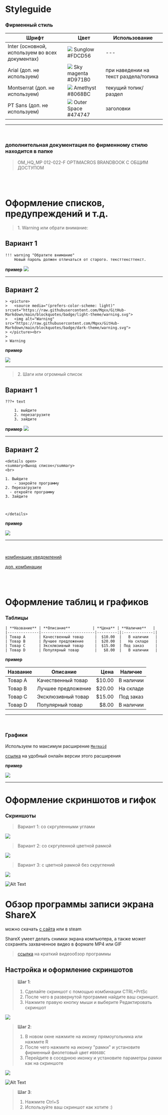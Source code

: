 # Styleguide 

### Фирменный стиль

Шрифт| Цвет | Использование | 
------- | ------ | ------- | 
Inter (основной, используем во всех документах) | ![](2024-11-13-20-31-50.png) Sunglow #FDCD56 | --- | 
Arial (доп. не используем) | ![](2024-11-13-20-32-11.png) Sky magenta #D971B0 | при наведении на текст раздела/топика | 
Montserrat (доп. не используем) | ![](2024-11-13-20-32-52.png) Amethyst #8068BC | текущий топик/раздел | 
PT Sans (доп. не используем) |![](2024-11-13-20-33-08.png) Outer Space #474747 | заголовки | 

---
<br>

### дополнительная документация по фирменному стилю находится в папке

><span style="background-color:##474747">
> OM_HQ_MP 012-022-F OPTIMACROS BRANDBOOK С ОБЩИМ ДОСТУПОМ 
> </span>


<br>
<br>


# Оформление списков, предупреждений и т.д.

><span style="background-color:##474747">
> 1. Warning или обрати внимание:
> </span>

## Вариант 1

```
!!! warning "Обратите внимание"
    Новый пароль должен отличаться от старого. тексттексттекст.
```


**пример**
![](2024-11-13-21-32-55.png)

---

## Вариант 2

```
> <picture>
>   <source media="(prefers-color-scheme: light)" srcset="https://raw.githubusercontent.com/Mqxx/GitHub-Markdown/main/blockquotes/badge/light-theme/warning.svg">
>   <img alt="Warning" src="https://raw.githubusercontent.com/Mqxx/GitHub-Markdown/main/blockquotes/badge/dark-theme/warning.svg">
> </picture><br>
>
> Warning
```

**пример**

![](2024-11-14-00-02-19.png)

---
><span style="background-color:##474747">
> 2. Шаги или огромный список
> </span>

## Вариант 1

```
???+ text

    1. выйдите
    2. перезагрузите
    3. зайдите
```
**пример**
![](2024-11-13-22-09-55.png)

---



## Вариант 2

```
<details open>
<summary>Выход список</summary>
<br>
  
1. Выйдите
    - закройте программу
2. Перезагрузите
  - откройте программу
3. Зайдите



</details>
```
**пример**

![](2024-11-14-00-10-38.png)

---

<br>


[комбинации уведомлений](https://squidfunk.github.io/mkdocs-material/reference/admonitions/)

[доп. комбинации](https://github.com/Mqxx/GitHub-Markdown?tab=readme-ov-file##)

<br>
<br>

# Оформление таблиц и графиков

### Таблицы

```
| **Название** | **Описание**          | **Цена** | **Наличие**   |
|--------------|------------------------|---------:|:-------------:|
| Товар A      | Качественный товар     |  $10.00  |   В наличии   |
| Товар B      | Лучшее предложение     |  $20.00  |   На складе   |
| Товар C      | Эксклюзивный товар     |  $15.00  | Под заказ     |
| Товар D      | Популярный товар       |   $8.00  |   В наличии   |
```

**пример**

| **Название** | **Описание**          | **Цена** | **Наличие**   |
|--------------|------------------------|---------:|:-------------:|
| Товар A      | Качественный товар     |  $10.00  |   В наличии   |
| Товар B      | Лучшее предложение     |  $20.00  |   На складе   |
| Товар C      | Эксклюзивный товар     |  $15.00  | Под заказ     |
| Товар D      | Популярный товар       |   $8.00  |   В наличии   |

---


<br>

### Графики

Используем по максимум расширение [`Mermaid`](https://mermaid.js.org/intro/syntax-reference.html)

[ссылка](https://mermaid.live/edit#pako:eNpdkMEOgjAMhl-F9Gjg4nEHL3rlxE3noWEVFtlKxkZiCO_u3IIaevr79W_TdoGWFYGAyaOni8bOoanmo7RFjNvhXlTVqWi8HoaMkkwwFveo5lnbLtOs9-1_9Oxw6jNNchsKJRhyBrWKay0fgwTfkyEJIkqF7ilB2jX6MHhuXrYF4V2gEhyHrgfxwGGKWRjV76bNMqK9MpuviZT27Or8hPSL9Q1HaFbP) на удобный онлайн версии этого расширения


 **пример**

![](2024-11-13-22-23-49.png)

---

# Оформление скриншотов и гифок

### Скриншоты

>Вариант 1: со скргуленными углами

![](2024-11-13-22-52-14.png)

>Вариант 2: со скргуленной цветной рамкой

![](2024-11-13-22-53-37.png)

>Вариант 3: с цветной рамкой без скруглений

![](2024-11-13-22-54-17.png)



![Alt Text](примергиф.gif)


# Обзор программы записи экрана ShareX

можно скачать [с сайта](https://getsharex.com/) или в steam 

ShareX умеет делать снимки экрана компьютера, а также может сохранять захваченное видео в формате MP4 или GIF 

>[ссылка](https://www.youtube.com/watch?v=PD34vBSsAjw) на краткий видеообзор программы

## Настройка и оформление скриншотов

>**Шаг 1**: 
> 1. Сделайте скриншот с помощью комбинации CTRL+PrtSc
> 2. После чего в развернутой программе найдите ваш скриншот. 
> 3. Нажмите правую кнопку мыши и выберите Редактировать скриншот 

![](2024-11-13-23-32-58.png)

>**Шаг 2**: 
> 1. В новом окне нажмите на иконку прямоугольника или нажмите R
> 2. После чего нажмите на иконку "рамки" и установите фирменный фиолетовый цвет `#8068BC`
> 3. Перейдите в соседнюю иконку и установите параметры рамки как на скриншоте

![](2024-11-13-23-41-34.png)

![Alt Text](шаг2.gif)

>**Шаг 3**: 
> 1. Нажмите Ctrl+S
> 2. Используйте ваш скриншот как хотите :)



